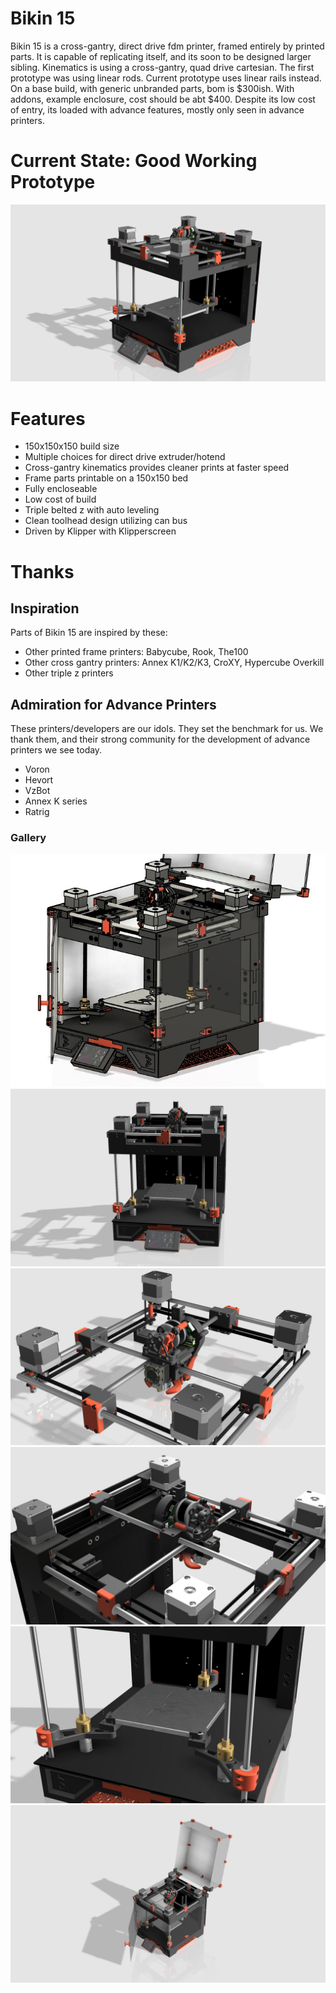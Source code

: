 # Bikin 15

Bikin 15 is a cross-gantry, direct drive fdm printer, framed entirely by printed parts. It is capable of replicating itself, and its soon to be designed larger sibling. Kinematics is using a cross-gantry, quad drive cartesian. The first prototype was using linear rods. Current prototype uses linear rails instead. On a base build, with generic unbranded parts, bom is $300ish. With addons, example enclosure, cost should be abt $400. Despite its low cost of entry, its loaded with advance features, mostly only seen in advance printers.

# Current State: Good Working Prototype

![Screenshot](images/Bikin15_Beta_v27.png)

# Features

* 150x150x150 build size
* Multiple choices for direct drive extruder/hotend
* Cross-gantry kinematics provides cleaner prints at faster speed
* Frame parts printable on a 150x150 bed
* Fully encloseable
* Low cost of build
* Triple belted z with auto leveling
* Clean toolhead design utilizing can bus
* Driven by Klipper with Klipperscreen

# Thanks

## Inspiration

Parts of Bikin 15 are inspired by these:

* Other printed frame printers: Babycube, Rook, The100
* Other cross gantry printers: Annex K1/K2/K3, CroXY, Hypercube Overkill
* Other triple z printers

## Admiration for Advance Printers

These printers/developers are our idols. They set the benchmark for us. We thank them, and their strong community for the development of advance printers we see today.

* Voron
* Hevort
* VzBot
* Annex K series
* Ratrig

### Gallery
![Screenshot_2023-11-05_210552.jpg](images/Screenshot_2023-11-05_210552.jpg)
![Bikin15_Beta.jpg](images/Bikin15_Beta.jpg)
![Bikin15_Beta_1.jpg](images/Bikin15_Beta_1.jpg)
![Bikin15_Beta_2.jpg](images/Bikin15_Beta_2.jpg)
![Bikin15_Beta_3.jpg](images/Bikin15_Beta_3.jpg)
![Bikin15_Beta_v27.jpg](images/Bikin15_Beta_v27.jpg)

